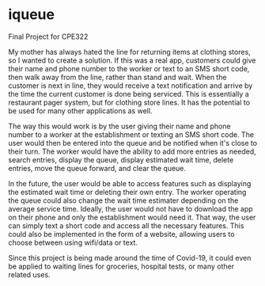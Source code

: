 # iqueue
Final Project for CPE322

My mother has always hated the line for returning items at clothing stores,
so I wanted to create a solution. If this was a real app, customers could give
their name and phone number to the worker or text to an SMS short code, then walk
away from the line, rather than stand and wait. When the customer is next
in line, they would receive a text notification and arrive by the time the
current customer is done being serviced. This is essentially a restaurant
pager system, but for clothing store lines. It has the potential to be used
for many other applications as well.

The way this would work is by the user giving their name and phone number
to a worker at the establishment or texting an SMS short code. The user
would then be entered into the queue and be notified when it's close to their turn.
The worker would have the ability to add more entries as needed, search entries,
display the queue, display estimated wait time, delete entries, move the queue forward,
and clear the queue.

In the future, the user would be able to access features such as
displaying the estimated wait time or deleting their own entry. The worker operating
the queue could also change the wait time estimater depending on the average service
time. Ideally, the user would not have to download the app on their phone and only the
establishment would need it. That way, the user can simply text a short code and
access all the necessary features. This could also be implemented in the form
of a website, allowing users to choose between using wifi/data or text.

Since this project is being made around the time of Covid-19, it could even be applied
to waiting lines for groceries, hospital tests, or many other related uses.
